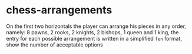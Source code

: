 # chess-arrangements
On the first two horizontals the player can arrange his pieces in any order, namely: 8 pawns, 2 rooks, 2 knights, 2 bishops, 1 queen and 1 king, the entry for each possible arrangement is written in a simplified `fen` format, show the number of acceptable options
